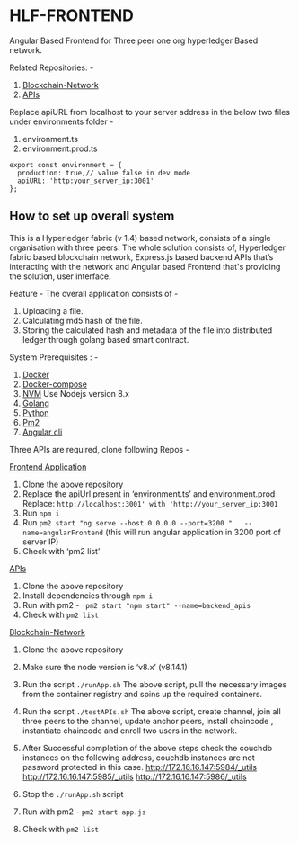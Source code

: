 # HLF-FRONTEND
Angular Based Frontend  for Three peer one org hyperledger Based network.


Related Repositories: -
1. [Blockchain-Network](https://github.com/Babitabisht/Assignment_Blockchain_Network)
1. [APIs](https://github.com/Babitabisht/Assignment_Backend)


Replace apiURL from localhost to your server address in the below two files under environments folder -
1. environment.ts
1. environment.prod.ts

```
export const environment = {
  production: true,// value false in dev mode
  apiURL: 'http:your_server_ip:3001'
};

```


## How to set up overall system
This is a Hyperledger fabric (v 1.4) based network, consists of a single organisation with three peers. The whole solution consists of, Hyperledger fabric based blockchain network, Express.js based backend APIs that’s interacting with the network and Angular based Frontend that's providing the solution, user interface.

Feature -
The overall application consists of  -
1. Uploading a file.
1. Calculating md5 hash of the file.
1. Storing the calculated hash and metadata of the file into distributed ledger through golang based smart contract.


System Prerequisites : -
1. [Docker](https://www.digitalocean.com/community/tutorials/how-to-install-and-use-docker-on-ubuntu-20-04)
1. [Docker-compose](https://www.digitalocean.com/community/tutorials/how-to-install-and-use-docker-compose-on-ubuntu-20-04)
1. [NVM](https://tecadmin.net/how-to-install-nvm-on-ubuntu-18-04/) Use Nodejs version 8.x
1. [Golang](https://www.tecmint.com/install-go-in-ubuntu/)
1. [Python](https://tecadmin.net/install-python-2-7-on-ubuntu-and-linuxmint/) 
1. [Pm2](https://www.npmjs.com/package/pm2)
1. [Angular cli](https://angular.io/cli)

Three APIs are required, clone following Repos -

 [Frontend Application](https://github.com/Babitabisht/HLF-FRONTEND)

1. Clone the above repository
1. Replace the apiUrl present in  ‘environment.ts’ and environment.prod
 Replace: ```http://localhost:3001' with 'http://your_server_ip:3001```
1. Run   ```npm i```
1.  Run  ```pm2 start "ng serve --host 0.0.0.0 --port=3200 "   --name=angularFrontend``` (this will run angular application in 3200 port of server IP)
1. Check with ‘pm2 list’


 [APIs](https://github.com/Babitabisht/Assignment_Backend)
1. Clone the above repository
1. Install dependencies through ```npm i```
1. Run with pm2 - ``` pm2 start "npm start" --name=backend_apis```
1. Check with ```pm2 list```

[Blockchain-Network](https://github.com/Babitabisht/Assignment_Blockchain_Network)

1. Clone the above repository
1. Make sure the node version is ‘v8.x’ (v8.14.1)
1. Run the script ``./runApp.sh``
  The above script, pull the necessary images from the container registry and  spins up the required containers.

1. Run the script ``./testAPIs.sh`` 
    The above script, create channel, join all three peers to the channel, update anchor peers, install chaincode , instantiate chaincode and enroll two users in the network.

1. After Successful completion of the above steps check the couchdb instances on the following address, couchdb instances are not password protected in this case.
  http://172.16.16.147:5984/_utils
http://172.16.16.147:5985/_utils
http://172.16.16.147:5986/_utils

1. Stop the ```./runApp.sh``` script
1. Run with pm2 -  ```pm2 start app.js```
1. Check with ```pm2 list```



